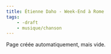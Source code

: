 ```yaml
---
title: Étienne Daho - Week-End à Rome
tags:
    - -draft
    - musique/chanson
---
```


Page créée automatiquement, mais vide.
